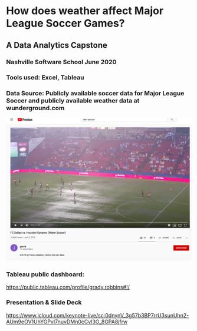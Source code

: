 # How does weather affect Major League Soccer Games?

## A Data Analytics Capstone 
### Nashville Software School June 2020

### Tools used: Excel, Tableau
### Data Source:  Publicly available soccer data for Major League Soccer and publicly available weather data at wunderground.com



![Texas Derby 2016](https://github.com/gradyrobbins/DA2_Capstone/blob/master/images/rainsoccerHoustonVsDallas2016.png)

### Tableau public dashboard:
https://public.tableau.com/profile/grady.robbins#!/

### Presentation & Slide Deck
https://www.icloud.com/keynote-live/sc:0dnynV_3g57b3BP7rrU3sunUhn2-AUm9eOV1UhYGPvI7nuvDMn0cCvl3G_8GPA8jfrw
